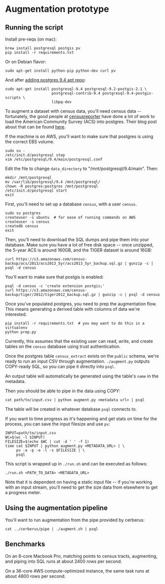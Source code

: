 # Augmentation prototype

## Running the script

Install pre-reqs (on mac):

    brew install postgresql postgis pv
    pip install -r requirements.txt

Or on Debian flavor:

    sudo apt-get install python-pip python-dev curl pv

And after [adding postgres 9.4 apt
repo](http://www.unixmen.com/install-postgresql-9-4-phppgadmin-ubuntu-14-10/):

    sudo apt-get install postgresql-9.4 postgresql-9.2-postgis-2.1 \
                         postgresql-contrib-9.4 postgresql-9.4-postgis-scripts \
                         libpq-dev

To augment a dataset with census data, you'll need census data -- fortunately,
the good people at [censusreporter](https://github.com/censusreporter) have
done a lot of work to load the American Community Survey (ACS) into postgres.
Their blog post about that can be found
[here](http://censusreporter.tumblr.com/post/73727555158/easier-access-to-acs-data).

If the machine is on AWS, you'll want to make sure that postgres is using the
correct EBS volume.

    sudo su -
    /etc/init.d/postgresql stop
    vim /etc/postgresql/9.4/main/postgresql.conf

Edit the file to change `data_directory` to "/mnt/postgresql/9.4/main".  Then:

    mkdir /mnt/postgresql
    mv /var/lib/postgresql/9.4 /mnt/postgresql/
    chown -R postgres:postgres /mnt/postgresql
    /etc/init.d/postgresql start
    exit

First, you'll need to set up a database `census`, with a user `census`.

    sudo su postgres
    createuser -s ubuntu  # for ease of running commands on AWS
    createuser -s census
    createdb census
    exit

Then, you'll need to download the SQL dumps and pipe them into your database.
Make sure you have a lot of free disk space -- once unzipped, the 5-year ACS is
around 160GB, and the TIGER dataset is around 16GB:

    curl https://s3.amazonaws.com/census-backup/acs/2013/acs2013_5yr/acs2013_5yr_backup.sql.gz | gunzip -c | psql -d census

You'll want to make sure that postgis is enabled:

    psql -d census -c 'create extension postgis;'
    curl https://s3.amazonaws.com/census-backup/tiger/2012/tiger2012_backup.sql.gz | gunzip -c | psql -d census

Once you've populated postgres, you need to prep the augmentation flow.  This
means generating a derived table with columns of data we're interested.

    pip install -r requirements.txt  # you may want to do this in a virtualenv
    python prep.py

Currently, this assumes that the existing user can read, write, and create
tables on the `census` database using trust authentication.

Once  the postgres table `census_extract` exists on the `public` schema, we're
ready to run an input CSV through augmentation.  `./augment.py` outputs
COPY-ready SQL, so you can pipe it directly into `psql`.

An output table will automatically be generated using the table's `name` in the
metadata.

Then you should be able to pipe in the data using COPY:

    cat path/to/input.csv | python augment.py <metadata url> | psql

The table will be created in whatever database `psql` connects to.

If you want to time progress as it's happening and get stats on time for the
process, you can save the input filesize and use `pv`:

    INPUT=path/to/input.csv
    WC=$(wc -l $INPUT)
    FILESIZE=$(echo $WC | cut -d ' ' -f 1)
    time cat $INPUT | python augment.py <METADATA_URL> | \
         pv -a -p -e -l -s $FILESIZE | \
         psql

This script is wrapped up in `./run.sh` and can be executed as follows:

    ./run.sh <PATH_TO_DATA> <METADATA_URL>

Note that it is dependent on having a static input file -- if you're working
with an input stream, you'll need to get the size data from elsewhere to get a
progress meter.

## Using the augmentation pipeline

You'll want to run augmentation from the pipe provided by cerberus:

    cat ../cerberus/pipe | ./augment.sh | psql

## Benchmarks

On an 8-core Macbook Pro, matching points to census tracts, augmenting, and
piping into SQL runs at about 2400 rows per second.

On a 36-core AWS compute-optimized instance, the same task runs at about 4800
rows per second.
